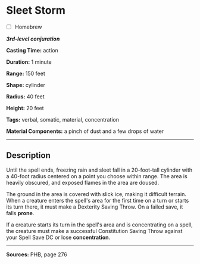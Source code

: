 # Sleet Storm

- [ ] Homebrew

***3rd-level conjuration***

**Casting Time:** action

**Duration:** 1 minute

**Range:** 150 feet

**Shape:** cylinder

**Radius:** 40 feet

**Height:** 20 feet

**Tags:** verbal, somatic, material, concentration

**Material Components:** a pinch of dust and a few drops of water

---

## Description
Until the spell ends, freezing rain and sleet fall in a 20-foot-tall cylinder with a 40-foot radius centered on a point you choose within range.
The area is heavily obscured, and exposed flames in the area are doused.

The ground in the area is covered with slick ice, making it difficult terrain.
When a creature enters the spell's area for the first time on a turn or starts its turn there, it must make a Dexterity Saving Throw.
On a failed save, it falls **prone**.

If a creature starts its turn in the spell's area and is concentrating on a spell, the creature must make a successful Constitution Saving Throw against your Spell Save DC or lose **concentration**.

---

**Sources:** PHB, page 276
